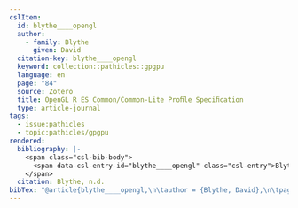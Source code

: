 ```yaml
---
cslItem:
  id: blythe____opengl
  author:
    - family: Blythe
      given: David
  citation-key: blythe____opengl
  keyword: collection::pathicles::gpgpu
  language: en
  page: "84"
  source: Zotero
  title: OpenGL R ES Common/Common-Lite Proﬁle Speciﬁcation
  type: article-journal
tags:
  - issue:pathicles
  - topic:pathicles/gpgpu
rendered:
  bibliography: |-
    <span class="csl-bib-body">
      <span data-csl-entry-id="blythe____opengl" class="csl-entry">Blythe, D. n.d.. <i>OpenGL R ES Common/Common-Lite Proﬁle Speciﬁcation</i>. 84.</span>
    </span>
  citation: Blythe, n.d.
bibTex: "@article{blythe____opengl,\n\tauthor = {Blythe, David},\n\tpages = {84},\n\ttitle = {OpenGL {R} {ES} {Common}/{Common}-{Lite} {Profile} {Specification}},\n}\n\n"
---
```

